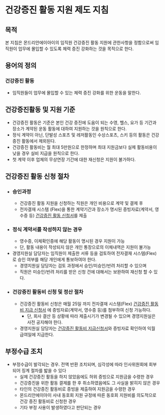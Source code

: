 # 건강증진 활동 지원 제도 지침

## 목적
본 지침은 몬드리안에이아이의 임직원 건강증진 활동 지원에 관한사항을 정함으로써 임직원이 업무에 몰입할 수 있도록 체력 증진 강화하는 것을 목적으로 한다.

## 용어의 정의
### 건강증진 활동
- 임직원들이 업무에 몰입할 수 있는 체력 증진 강화를 위한 운동을 말한다.

## 건강증진활동 및 지원 기준
- 건강증진 활동은 기준은 본인 건강 증진에 도움이 되는 수영, 헬스, 요가 등 기간과 장소가 계약된 운동 활동에 대하여 지원하는 것을 원칙으로 한다.
- 정식 계약이 아닌, 단발성 스포츠 및 레저활동인 수상스포츠, 스키 등의 활동은 건강증진 활동에서 제외된다.
- 건강증진 활동비는 월 최대 5만원으로 한정하며 최대 지원금보다 실제 활동비용이 낮을 경우 실비 지급을 원칙으로 한다.
- 첫 계약 이후 업체의 무상연장 기간에 대한 재신청은 지원이 불가하다.

## 건강증진 활동 신청 절차
- ### 승인과정
    - 건강증진 활동 지원을 신청하는 직원은 개인 비용으로 계약 및 결제 후
    - 전자결재 시스템 (Flex)을 통한 계약기간과 장소가 명시된 증빙자료(계약서, 영수증 등) [건강증진 활동 신청서](https://drive.google.com/drive/folders/1i_UWlnbD4H-eaheFj2baUgWpp92Hw_Lq)를 제출
- ### 정식 계약서를 작성하지 않는 경우
    - 영수증, 이체확인증에 해당 활동이 명시된 경우 지원이 가능
    - 단, 활동 내용이 작성되지 않은 개인 통장으로의 이체내역은 지원이 불가능
- 경영지원실 담당자는 임직원이 제출한 서류 등을 검토하여 전자결재 시스템(Flex)로 승인 여부를 해당 개인에게 통보하여야 한다.
    - 경영지원실 담당자는 검토 과정에서 승인/미승인/반려 처리할 수 있으며
    - 직원은 미승인/반려 처리를 받은 신청 건에 대해서는 보완하여 재신청 할 수 있다.
- ### 건강증진 활동비 신청 및 정산 절차
    - 건강증진 활동비 신청은 매월 25일 까지 전자결재 시스템(Flex) [건강증진 활동비 지급 신청서](https://drive.google.com/drive/folders/1i_UWlnbD4H-eaheFj2baUgWpp92Hw_Lq) 에 증빙자료(계약서, 영수증 등)를 첨부하여 신청 가능하다.
        - 단, 회사 결산 등 상황에 따라 제출시기가 변경될 수 있으며 경영지원실은 사전 공지해야 한다.
    - 경영지원실 담당자는 [건강증진 활동비 지급신청서](https://drive.google.com/drive/folders/1i_UWlnbD4H-eaheFj2baUgWpp92Hw_Lq)와 증빙자료 확인하여 익월 급여일에 지급한다.

## 부정수급 조치
- 부정수급이 발각되는 경우. 전액 반환 조치되며, 심각성에 따라 인사위원회에 회부되어 징계 절차를 밟을 수 있다
    - 실제 건강증진 활동을 하지 않았음에도 허위 증빙으로 지원금을 수령한 경우
    - 건강증진을 위한 활동 결제를 한 후 취소하였음에도 그 사실을 밝히지 않은 경우
    - 타인의 건강증진 활동비로 증빙을 제출하여 지원금을 수령한 경우
    - 몬드리안에이아이 사내 동호회 지원 규정에 따른 동호회 지원비를 의도적으로 건강 증진 활동비로 신청한 경우
    - 기타 부정 사용이 발생하였다고 판단되는 경우
